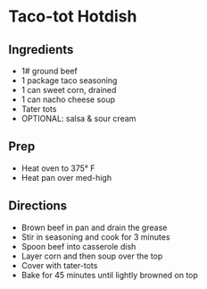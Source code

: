 # Taco-tot Hotdish

## Ingredients

- 1# ground beef
- 1 package taco seasoning
- 1 can sweet corn, drained
- 1 can nacho cheese soup
- Tater tots
- OPTIONAL: salsa & sour cream

## Prep

- Heat oven to 375° F
- Heat pan over med-high

## Directions

- Brown beef in pan and drain the grease
- Stir in seasoning and cook for 3 minutes
- Spoon beef into casserole dish
- Layer corn and then soup over the top
- Cover with tater-tots
- Bake for 45 minutes until lightly browned on top
